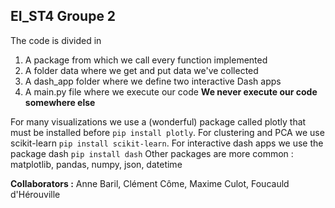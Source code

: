 ## EI_ST4 Groupe 2

The code is divided in 
1. A package from which we call every function implemented
2. A folder data where we get and put data we've collected
3. A dash_app folder where we define two interactive Dash apps
4. A main.py file where we execute our code __We never execute our code somewhere else__

For many visualizations we use a (wonderful) package called plotly that must be installed before `pip install plotly`.
For clustering and PCA we use scikit-learn `pip install scikit-learn`.
For interactive dash apps we use the package dash `pip install dash`
Other packages are more common : matplotlib, pandas, numpy, json, datetime

__Collaborators :__ Anne Baril, Clément Côme, Maxime Culot, Foucauld d'Hérouville